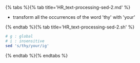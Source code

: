 {% tabs %}{% tab title='HR_text-processing-sed-2.md' %}

* transform all the occurrences of the word 'thy' with 'your'

{% endtab %}{% tab title='HR_text-processing-sed-2.sh' %}

```sh
# g : global
# i : insensitive
sed 's/thy/your/ig'
```

{% endtab %}{% endtabs %}
